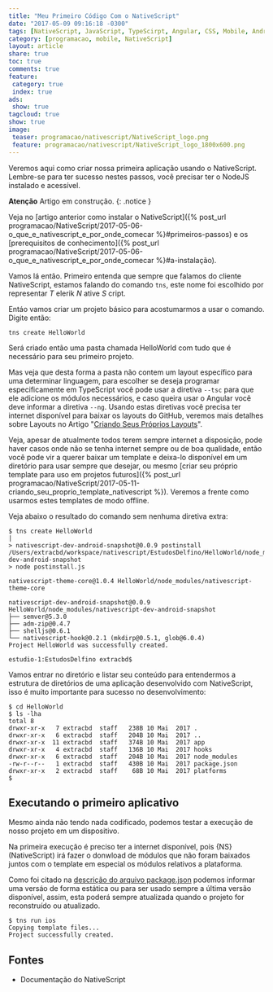 ```yaml
---
title: "Meu Primeiro Código Com o NativeScript"
date: "2017-05-09 09:16:18 -0300"
tags: [NativeScript, JavaScript, TypeScirpt, Angular, CSS, Mobile, Android, iOS, Programação, Telerik]
category: [programacao, mobile, NativeScript]
layout: article
share: true
toc: true
comments: true
feature:
 category: true
 index: true
ads:
 show: true
tagcloud: true
show: true
image:
 teaser: programacao/nativescript/NativeScript_logo.png
 feature: programacao/nativescript/NativeScript_logo_1800x600.png
---
```


Veremos aqui como criar nossa primeira aplicação usando o NativeScript. Lembre-se para ter sucesso nestes passos, você precisar ter o NodeJS instalado e acessível.

<!--more-->

**Atenção** Artigo em construção.
{: .notice }

Veja no [artigo anterior como instalar o NativeScript]({% post_url programacao/NativeScript/2017-05-06-o_que_e_nativescript_e_por_onde_comecar %}#primeiros-passos) e os [prerequisitos de conhecimento]({% post_url programacao/NativeScript/2017-05-06-o_que_e_nativescript_e_por_onde_comecar %}#a-instalação).

Vamos lá então. Primeiro entenda que sempre que falamos do cliente NativeScript, estamos falando do comando `tns`, este nome foi escolhido por representar *T* elerik *N* ative *S* cript.

Entáo vamos criar um projeto básico para acostumarmos a usar o comando. Digite então:

```
tns create HelloWorld
```

Será criado então uma pasta chamada HelloWorld com tudo que é necessário para seu primeiro projeto.

Mas veja que desta forma a pasta não contem um layout específico para uma determinar linguagem, para escolher se deseja programar especificamente em  TypeScript você pode usar a diretiva `--tsc` para que ele adicione os módulos necessários, e caso queira usar o Angular você deve informar a diretiva `--ng`. Usando estas diretivas você precisa ter internet disponível para baixar os layouts do GitHub, veremos mais detalhes sobre Layouts no Artigo "[Criando Seus Próprios Layouts]()".

Veja, apesar de atualmente todos terem sempre internet a disposição, pode haver casos onde não se tenha internet sempre ou de boa qualidade, então você pode vir a querer baixar um template e deixa-lo disponível em um diretório para usar sempre que desejar, ou mesmo [criar seu próprio template para uso em projetos futuros]({% post_url programacao/NativeScript/2017-05-11-criando_seu_proprio_template_nativescript %}). Veremos a frente como usarmos estes templates de modo offline.

Veja abaixo o resultado do comando sem nenhuma diretiva extra:
```
$ tns create HelloWorld
|
> nativescript-dev-android-snapshot@0.0.9 postinstall /Users/extracbd/workspace/nativescript/EstudosDelfino/HelloWorld/node_modules/nativescript-dev-android-snapshot
> node postinstall.js

nativescript-theme-core@1.0.4 HelloWorld/node_modules/nativescript-theme-core

nativescript-dev-android-snapshot@0.0.9 HelloWorld/node_modules/nativescript-dev-android-snapshot
├── semver@5.3.0
├── adm-zip@0.4.7
├── shelljs@0.6.1
└── nativescript-hook@0.2.1 (mkdirp@0.5.1, glob@6.0.4)
Project HelloWorld was successfully created.

estudio-1:EstudosDelfino extracbd$
```
Vamos entrar no diretório e listar seu conteúdo para entendermos a estrutura de diretórios de uma aplicação desenvolvido com NativeScript, isso é muito importante para sucesso no desenvolvimento:

```
$ cd HelloWorld
$ ls -lha
total 8
drwxr-xr-x   7 extracbd  staff   238B 10 Mai  2017 .
drwxr-xr-x   6 extracbd  staff   204B 10 Mai  2017 ..
drwxr-xr-x  11 extracbd  staff   374B 10 Mai  2017 app
drwxr-xr-x   4 extracbd  staff   136B 10 Mai  2017 hooks
drwxr-xr-x   6 extracbd  staff   204B 10 Mai  2017 node_modules
-rw-r--r--   1 extracbd  staff   430B 10 Mai  2017 package.json
drwxr-xr-x   2 extracbd  staff    68B 10 Mai  2017 platforms
$
```


## Executando o primeiro aplicativo

Mesmo ainda não tendo nada codificado, podemos testar a execução de nosso projeto em um dispositivo.

Na primeira execução é preciso ter a internet disponível, pois {NS} (NativeScript) irá fazer o donwload de módulos que não foram baixados juntos com o template em especial os módulos relativos a plataforma.

Como foi citado na [descrição do arquivo package.json](#descricao-do-arquivo-package.json) podemos informar uma versáo de forma estática ou para ser usado sempre a última versão disponível, assim, esta poderá sempre atualizada quando o projeto for reconstruído ou atualizado.

```
$ tns run ios
Copying template files...
Project successfully created.
```
## Fontes

* Documentação do NativeScript
